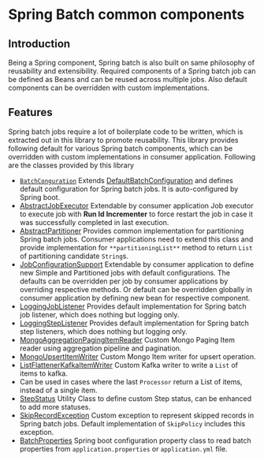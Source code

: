 # Spring Batch common components

## Introduction
Being a Spring component, Spring batch is also built on same philosophy of reusability and extensibility.
Required components of a Spring batch job can be defined as Beans and can be reused across multiple jobs. 
Also default components can be overridden with custom implementations.

## Features
Spring batch jobs require a lot of boilerplate code to be written, which is extracted out in this library to promote reusability.
This library provides following default for various Spring batch components, which can be overridden with custom implementations in consumer application.
Following are the classes provided by this library
* [`BatchConguration`](src/main/java/com/example/springbatch/commons/configuration/BatchConfiguration.java) 
Extends [DefaultBatchConfiguration](https://docs.spring.io/spring-batch/docs/current/api/org/springframework/batch/core/configuration/support/DefaultBatchConfiguration.html) 
and defines default configuration for Spring batch jobs. It is auto-configured by Spring boot.
* [AbstractJobExecutor](src/main/java/com/example/springbatch/commons/executor/AbstractJobExecutor.java) 
Extendable by consumer application Job executor to execute job with **Run Id Incrementer** to force restart the job in case it was successfully completed in last execution.
* [AbstractPartitioner](src/main/java/com/example/springbatch/commons/partitioner/AbstractPartitioner.java) Provides common implementation for partitioning Spring batch jobs. 
Consumer applications need to extend this class and provide implementation for `**partitioningList**` method to return `List` of partitioning candidate `String`s.
* [JobConfigurationSupport](src/main/java/com/example/springbatch/commons/configuration/JobConfigurationSupport.java) 
Extendable by consumer application to define new Simple and Partitioned jobs with default configurations. 
The defaults can be overridden per job by consumer applications by overriding respective methods. 
Or default can be overridden globally in consumer application by defining new bean for respective component.
* [LoggingJobListener](src/main/java/com/example/springbatch/commons/listener/LoggingJobListener.java) 
Provides default implementation for Spring batch job listener, which does nothing but logging only.
* [LoggingStepListener](src/main/java/com/example/springbatch/commons/listener/LoggingStepListener.java) 
Provides default implementation for Spring batch step listeners, which does nothing but logging only.
* [MongoAggregationPagingItemReader](src/main/java/com/example/springbatch/commons/reader/MongoAggregationPagingItemReader.java) 
Custom Mongo Paging Item reader using aggregation pipeline and pagination.
* [MongoUpsertItemWriter](src/main/java/com/example/springbatch/commons/writer/MongoUpsertItemWriter.java) 
Custom Mongo Item writer for upsert operation.
* [ListFlattenerKafkaItemWriter](src/main/java/com/example/springbatch/commons/writer/ListFlattenerKafkaItemWriter.java) 
Custom Kafka writer to write a `List` of items to kafka. 
* Can be used in cases where the last `Processor` return a List of items, instead of a single item.
* [StepStatus](src/main/java/com/example/springbatch/commons/util/StepStatus.java) 
Utility Class to define custom Step status, can be enhanced to add more statuses.
* [SkipRecordException](src/main/java/com/example/springbatch/commons/exception/SkipRecordException.java) 
Custom exception to represent skipped records in Spring batch jobs. Default implementation of `SkipPolicy` includes this exception.
* [BatchProperties](src/main/java/com/example/springbatch/commons/util/BatchProperties.java) 
Spring boot configuration property class to read batch properties from `application.properties` or `application.yml` file.